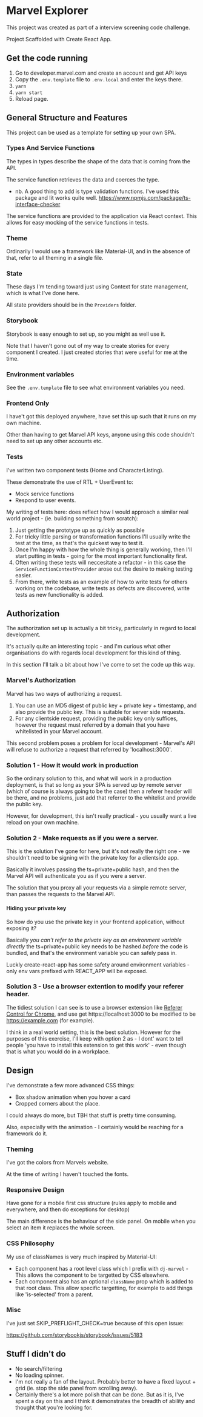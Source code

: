 # Marvel Explorer

This project was created as part of a interview screening code challenge.

Project Scaffolded with Create React App.

## Get the code running

1. Go to developer.marvel.com and create an account and get API keys
2. Copy the `.env.template` file to `.env.local` and enter the keys there.
3. `yarn`
4. `yarn start`
6. Reload page.

## General Structure and Features

This project can be used as a template for setting up your own SPA.

### Types And Service Functions

The types in types describe the shape of the data that is coming from the API.

The service function retrieves the data and coerces the type.

- nb. A good thing to add is type validation functions. I've used this package and Iit works quite well. https://www.npmjs.com/package/ts-interface-checker

The service functions are provided to the application via React context. This allows for easy mocking of the service functions in tests.

### Theme

Ordinarily I would use a framework like Material-UI, and in the absence of that, refer to all theming in a single file.

### State

These days I'm tending toward just using Context for state management, which is what I've done here.

All state providers should be in the `Providers` folder.

### Storybook

Storybook is easy enough to set up, so you might as well use it.

Note that I haven't gone out of my way to create stories for every component I created. I just created stories that were useful for me at the time.

### Environment variables

See the `.env.template` file to see what environment variables you need.

### Frontend Only

I have't got this deployed anywhere, have set this up such that it runs on my own machine.

Other than having to get Marvel API keys, anyone using this code shouldn't need to set up any other accounts etc.

### Tests

I've written two component tests (Home and CharacterListing).

These demonstrate the use of RTL + UserEvent to:

- Mock service functions
- Respond to user events.

My writing of tests here:  does reflect how I would approach a similar real world project - (ie. building something from scratch): 

1. Just getting the prototype up as quickly as possible
2. For tricky little parsing or transformation functions I'll usually write the test at the time, as that's the quickest way to test it. 
3. Once I'm happy with how the whole thing is generally working, then I'll start putting in tests - going for the most important functionality first. 
4. Often writing these tests will neccesitate a refactor - in this case the `ServiceFunctionContextProvider` arose out the desire to making testing easier. 
5. From there, write tests as an example of how to write tests for others working on the codebase, write tests as defects are discovered, write tests as new functionality is added. 



## Authorization

The authorization set up is actually a bit tricky, particularly in regard to local development.

It's actually quite an interesting topic - and I'm curious what other organisations do with regards local development for this kind of thing. 

In this section I'll talk a bit about how I've come to set the code up this way.

### Marvel's Authorization

Marvel has two ways of authorizing a request.

1. You can use an MD5 digest of public key + private key + timestamp, and also provide the public key. This is suitable for server side requests.
2. For any clientside request, providing the public key only suffices, however the request must referred by a domain that you have whitelisted in your Marvel account.

This second problem poses a problem for local development - Marvel's API will refuse to authorize a request that referred by 'localhost:3000'.
### Solution 1 - How it would work in production

So the ordinary solution to this, and what will work in a production deployment, is that so long as your SPA is served up by remote server (which of course is always going to be the case) then a referer header will be there, and no problems, just add that referrer to the whitelist and provide the public key.

However, for development, this isn't really practical - you usually want a live reload on your own machine.

### Solution 2 - Make requests as if you were a server. 

This is the solution I've gone for here, but it's not really the right one - we shouldn't need to be signing with the private key for a clientside app. 

Basically it involves passing the ts+private+public hash, and then the Marvel API will authenticate you as if you were a server. 

The solution that you proxy all your requests via a simple remote server, than passes the requests to the Marvel API.


#### Hiding your private key

So how do you use the private key in your frontend application, without exposing it?

Basically _you can't refer to the private key as an environment variable directly_ the ts+private+public key needs to be hashed _before_ the code is bundled, and that's the environment variable you can safely pass in.

Luckly create-react-app has some safety around environment variables - only env vars prefixed with REACT_APP will be exposed.


### Solution 3 - Use a browser extention to modify your referer header. 

The tidiest solution I can see is to use a browser extension like [Referer Control for Chrome](https://chrome.google.com/webstore/detail/referer-control/hnkcfpcejkafcihlgbojoidoihckciin), and use get https://localhost:3000  to be modified to be https://example.com (for example).

I think in a real world setting, this is the best solution. However for the purposes of this exercise, I'll keep with option 2 as - I dont' want to tell people 'you have to install this extension to get this work' - even though that is what you would do in a workplace. 

## Design

I've demonstrate a few more advanced CSS things:

- Box shadow animation when you hover a card
- Cropped corners about the place.

I could always do more, but TBH that stuff is pretty time consuming.

Also, especially with the animation - I certainly would be reaching for a framework do it.

### Theming

I've got the colors from Marvels website.

At the time of writing I haven't touched the fonts.

### Responsive Design

Have gone for a mobile first css structure (rules apply to mobile and everywhere, and then do exceptions for desktop)

The main difference is the behaviour of the side panel. On mobile when you select an item it replaces the whole screen.

### CSS Philosophy

My use of classNames is very much inspired by Material-UI:

- Each component has a root level class which I prefix with `dj-marvel` - This allows the component to be targetted by CSS elsewhere.
- Each component also has an optional `className` prop which is added to that root class. This allow specific targetting, for example to add things like 'is-selected' from a parent.

### Misc

I've just set SKIP_PREFLIGHT_CHECK=true because of this open issue:

https://github.com/storybookjs/storybook/issues/5183

## Stuff I didn't do

- No search/filtering
- No loading spinner.
- I'm not really a fan of the layout. Probably better to have a fixed layout + grid (ie. stop the side panel from scrolling away).
- Certainly there's a lot more polish that can be done. But as it is, I've spent a day on this and I think it demonstrates the breadth of ability and thought that you're looking for.
